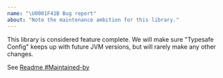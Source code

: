 ```yaml
---
name: "\U0001F41B Bug report"
about: "Note the maintenance ambition for this library."
---
```


This library is considered feature complete. We will make sure "Typesafe Config" keeps up with future JVM versions, but will rarely make any other changes.

See [Readme #Maintained-by](https://github.com/lightbend/config#Maintained-by)
